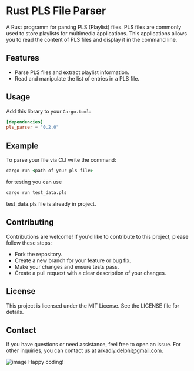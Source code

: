 # Rust PLS File Parser

A Rust programm for parsing PLS (Playlist) files.
PLS files are commonly used to store playlists for multimedia applications.
This applications allows you to read the content of PLS files
and display it in the command line.

## Features

- Parse PLS files and extract playlist information.
- Read and manipulate the list of entries in a PLS file.

## Usage

Add this library to your `Cargo.toml`:

```toml
[dependencies]
pls_parser = "0.2.0"
```

## Example

To parse your file via CLI write the command:

```cmd
cargo run <path of your pls file>
```

for testing you can use

```cmd
cargo run test_data.pls
```

test_data.pls file is already in project.

## Contributing
Contributions are welcome! If you'd like to contribute to this project, please follow these steps:

- Fork the repository.
- Create a new branch for your feature or bug fix.
- Make your changes and ensure tests pass.
- Create a pull request with a clear description of your changes.

## License
This project is licensed under the MIT License. See the LICENSE file for details.

## Contact
If you have questions or need assistance, feel free to open an issue.
For other inquiries, you can contact us at arkadiy.delphi@gmail.com.

![image](https://github.com/arkananasfa/my_parser_kma_group3Kovalenko/assets/49276383/af1f9681-b95b-43d8-960b-45e10d5312d0)
Happy coding!

